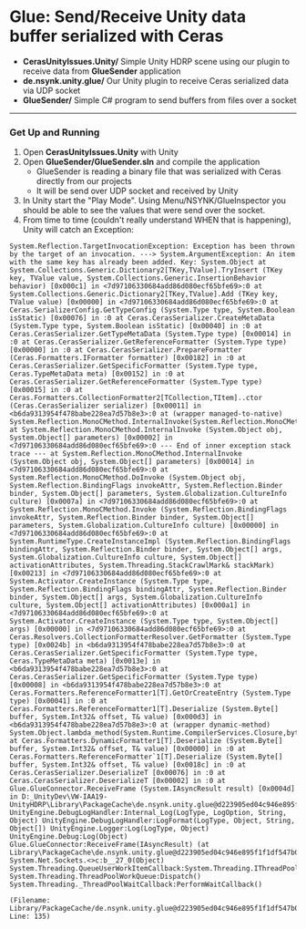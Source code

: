 # Glue: Send/Receive Unity data buffer serialized with Ceras

- **CerasUnityIssues.Unity/** Simple Unity HDRP scene using our plugin to receive data from **GlueSender** application
- **de.nsynk.unity.glue/** Our Unity plugin to receive Ceras serialized data via UDP socket
- **GlueSender/** Simple C# program to send buffers from files over a socket

---
### Get Up and Running
1. Open **CerasUnityIssues.Unity** with Unity
2. Open **GlueSender/GlueSender.sln** and compile the application
    - GlueSender is reading a binary file that was serialized with Ceras directly from our projects
    - It will be send over UDP socket and received by Unity
3. In Unity start the "Play Mode". Using Menu/NSYNK/GlueInspector you should be
   able to see the values that were send over the socket.
4. From time to time (couldn't really understand WHEN that is happening), Unity
   will catch an Exception:
   
```
System.Reflection.TargetInvocationException: Exception has been thrown by the target of an invocation. ---> System.ArgumentException: An item with the same key has already been added. Key: System.Object at System.Collections.Generic.Dictionary2[TKey,TValue].TryInsert (TKey key, TValue value, System.Collections.Generic.InsertionBehavior behavior) [0x000c1] in <7d97106330684add86d080ecf65bfe69>:0 at System.Collections.Generic.Dictionary2[TKey,TValue].Add (TKey key, TValue value) [0x00000] in <7d97106330684add86d080ecf65bfe69>:0 at Ceras.SerializerConfig.GetTypeConfig (System.Type type, System.Boolean isStatic) [0x00076] in :0 at Ceras.CerasSerializer.CreateMetaData (System.Type type, System.Boolean isStatic) [0x00040] in :0 at Ceras.CerasSerializer.GetTypeMetaData (System.Type type) [0x00014] in :0 at Ceras.CerasSerializer.GetReferenceFormatter (System.Type type) [0x00000] in :0 at Ceras.CerasSerializer.PrepareFormatter (Ceras.Formatters.IFormatter formatter) [0x00182] in :0 at Ceras.CerasSerializer.GetSpecificFormatter (System.Type type, Ceras.TypeMetaData meta) [0x00152] in :0 at Ceras.CerasSerializer.GetReferenceFormatter (System.Type type) [0x00015] in :0 at Ceras.Formatters.CollectionFormatter2[TCollection,TItem]..ctor (Ceras.CerasSerializer serializer) [0x00011] in <b6da9313954f478babe228ea7d57b8e3>:0 at (wrapper managed-to-native) System.Reflection.MonoCMethod.InternalInvoke(System.Reflection.MonoCMethod,object,object[],System.Exception&) at System.Reflection.MonoCMethod.InternalInvoke (System.Object obj, System.Object[] parameters) [0x00002] in <7d97106330684add86d080ecf65bfe69>:0 --- End of inner exception stack trace --- at System.Reflection.MonoCMethod.InternalInvoke (System.Object obj, System.Object[] parameters) [0x00014] in <7d97106330684add86d080ecf65bfe69>:0 at System.Reflection.MonoCMethod.DoInvoke (System.Object obj, System.Reflection.BindingFlags invokeAttr, System.Reflection.Binder binder, System.Object[] parameters, System.Globalization.CultureInfo culture) [0x0007a] in <7d97106330684add86d080ecf65bfe69>:0 at System.Reflection.MonoCMethod.Invoke (System.Reflection.BindingFlags invokeAttr, System.Reflection.Binder binder, System.Object[] parameters, System.Globalization.CultureInfo culture) [0x00000] in <7d97106330684add86d080ecf65bfe69>:0 at System.RuntimeType.CreateInstanceImpl (System.Reflection.BindingFlags bindingAttr, System.Reflection.Binder binder, System.Object[] args, System.Globalization.CultureInfo culture, System.Object[] activationAttributes, System.Threading.StackCrawlMark& stackMark) [0x00213] in <7d97106330684add86d080ecf65bfe69>:0 at System.Activator.CreateInstance (System.Type type, System.Reflection.BindingFlags bindingAttr, System.Reflection.Binder binder, System.Object[] args, System.Globalization.CultureInfo culture, System.Object[] activationAttributes) [0x000a1] in <7d97106330684add86d080ecf65bfe69>:0 at System.Activator.CreateInstance (System.Type type, System.Object[] args) [0x00000] in <7d97106330684add86d080ecf65bfe69>:0 at Ceras.Resolvers.CollectionFormatterResolver.GetFormatter (System.Type type) [0x0024b] in <b6da9313954f478babe228ea7d57b8e3>:0 at Ceras.CerasSerializer.GetSpecificFormatter (System.Type type, Ceras.TypeMetaData meta) [0x0013e] in <b6da9313954f478babe228ea7d57b8e3>:0 at Ceras.CerasSerializer.GetSpecificFormatter (System.Type type) [0x00008] in <b6da9313954f478babe228ea7d57b8e3>:0 at Ceras.Formatters.ReferenceFormatter1[T].GetOrCreateEntry (System.Type type) [0x00041] in :0 at Ceras.Formatters.ReferenceFormatter1[T].Deserialize (System.Byte[] buffer, System.Int32& offset, T& value) [0x000d3] in <b6da9313954f478babe228ea7d57b8e3>:0 at (wrapper dynamic-method) System.Object.lambda_method(System.Runtime.CompilerServices.Closure,byte[],int&,Glue.Frame&) at Ceras.Formatters.DynamicFormatter1[T].Deserialize (System.Byte[] buffer, System.Int32& offset, T& value) [0x00000] in :0 at Ceras.Formatters.ReferenceFormatter`1[T].Deserialize (System.Byte[] buffer, System.Int32& offset, T& value) [0x0018c] in :0 at Ceras.CerasSerializer.DeserializeT [0x00076] in :0 at Ceras.CerasSerializer.DeserializeT [0x00002] in :0 at Glue.GlueConnector.ReceiveFrame (System.IAsyncResult result) [0x0004d] in D:_UnityDev\VW-IAA19-UnityHDRP\Library\PackageCache\de.nsynk.unity.glue@d223905ed04c946e895f1f1df547b0f19eb6e300\GlueConnector.cs:120 UnityEngine.DebugLogHandler:Internal_Log(LogType, LogOption, String, Object) UnityEngine.DebugLogHandler:LogFormat(LogType, Object, String, Object[]) UnityEngine.Logger:Log(LogType, Object) UnityEngine.Debug:Log(Object) Glue.GlueConnector:ReceiveFrame(IAsyncResult) (at Library\PackageCache\de.nsynk.unity.glue@d223905ed04c946e895f1f1df547b0f19eb6e300\GlueConnector.cs:135) System.Net.Sockets.<>c:b__27_0(Object) System.Threading.QueueUserWorkItemCallback:System.Threading.IThreadPoolWorkItem.ExecuteWorkItem() System.Threading.ThreadPoolWorkQueue:Dispatch() System.Threading._ThreadPoolWaitCallback:PerformWaitCallback()

(Filename: Library/PackageCache/de.nsynk.unity.glue@d223905ed04c946e895f1f1df547b0f19eb6e300/GlueConnector.cs Line: 135)

```
